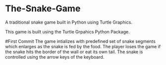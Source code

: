 # The-Snake-Game
A traditional snake game built in Python using Turtle Graphics.

This game is built using the Turtle Grpahics Python Package.

#First Commit
The game intializes with predefined set of snake segments which enlarges as the snake is fed by the food.
The player loses the game if the snake hits the border of the wall or eat its own tail.
The snake is controlled using the arrow keys of the keyboard.
